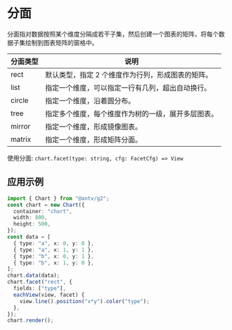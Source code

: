 # 分面

分面指对数据按照某个维度分隔成若干子集，然后创建一个图表的矩阵，将每个数据子集绘制到图表矩阵的窗格中。

| 分面类型 | 说明                                               |
| -------- | -------------------------------------------------- |
| rect     | 默认类型，指定 2 个维度作为行列，形成图表的矩阵。  |
| list     | 指定一个维度，可以指定一行有几列，超出自动换行。   |
| circle   | 指定一个维度，沿着圆分布。                         |
| tree     | 指定多个维度，每个维度作为树的一级，展开多层图表。 |
| mirror   | 指定一个维度，形成镜像图表。                       |
| matrix   | 指定一个维度，形成矩阵分面。                       |

使用分面: `chart.facet(type: string, cfg: FacetCfg) => View`

## 应用示例

```ts
import { Chart } from "@antv/g2";
const chart = new Chart({
  container: "chart",
  width: 800,
  height: 500,
});
const data = [
  { type: "a", x: 0, y: 0 },
  { type: "a", x: 1, y: 1 },
  { type: "b", x: 0, y: 1 },
  { type: "b", x: 1, y: 0 },
];
chart.data(data);
chart.facet("rect", {
  fields: ["type"],
  eachView(view, facet) {
    view.line().position("x*y").color("type");
  },
});
chart.render();
```

